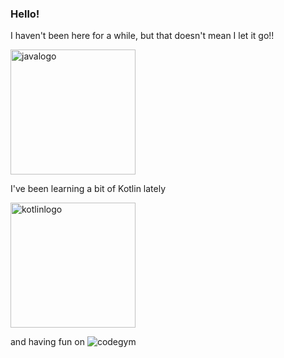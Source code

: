 ### Hello! 

I haven't been here for a while, but that doesn't mean I let it go!!

<img src="https://www.eventstore.com/hubfs/java-logo.svg" alt="javalogo" width="200"/>

I've been learning a bit of Kotlin lately

<img src="https://www.logo.wine/a/logo/Kotlin_(programming_language)/Kotlin_(programming_language)-Logo.wine.svg" alt="kotlinlogo" width="200"/>

and having fun on ![codegym](https://codegym.cc/assets/images/site/logo/logo-cg-full.svg)


